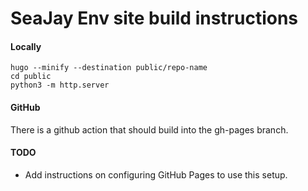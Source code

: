 # SeaJay Env site build instructions

#### Locally

```shell
hugo --minify --destination public/repo-name
cd public
python3 -m http.server
```

#### GitHub

There is a github action that should build into the gh-pages branch.

#### TODO

- Add instructions on configuring GitHub Pages to use this setup.
